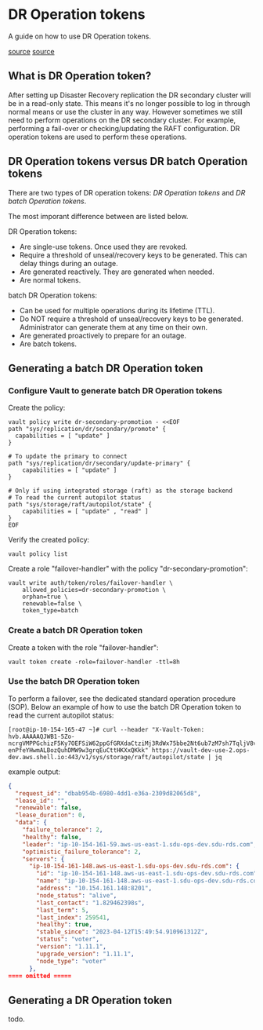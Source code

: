# DR Operation tokens

A guide on how to use DR Operation tokens.

[source](https://developer.hashicorp.com/vault/tutorials/enterprise/disaster-recovery#dr-operation-token-strategy)
[source](https://developer.hashicorp.com/vault/docs/concepts/integrated-storage/autopilot#replication)

## What is DR Operation token?

After setting up Disaster Recovery replication the DR secondary cluster will be in a read-only state. This means it's no longer possible to log in through normal means or use the cluster in any way.
However sometimes we still need to perform operations on the DR secondary cluster. For example, performing a fail-over or checking/updating the RAFT configuration. DR operation tokens are used to perform these operations.

## DR Operation tokens versus DR batch Operation tokens

There are two types of DR operation tokens: *DR Operation tokens* and *DR batch Operation tokens*.

The most imporant difference between are listed below.

DR Operation tokens:

- Are single-use tokens. Once used they are revoked.
- Require a threshold of unseal/recovery keys to be generated. This can delay things during an outage.
- Are generated reactively. They are generated when needed.
- Are normal tokens.  
  
batch DR Operation tokens:

- Can be used for multiple operations during its lifetime (TTL).
- Do NOT require a threshold of unseal/recovery keys to be generated. Administrator can generate them at any time on their own.
- Are generated proactively to prepare for an outage.
- Are batch tokens.

## Generating a batch DR Operation token

### Configure Vault to generate batch DR Operation tokens

Create the policy:

```console
vault policy write dr-secondary-promotion - <<EOF
path "sys/replication/dr/secondary/promote" {
  capabilities = [ "update" ]
}

# To update the primary to connect
path "sys/replication/dr/secondary/update-primary" {
    capabilities = [ "update" ]
}

# Only if using integrated storage (raft) as the storage backend
# To read the current autopilot status
path "sys/storage/raft/autopilot/state" {
    capabilities = [ "update" , "read" ]
}
EOF
```

Verify the created policy:

```console
vault policy list
```

Create a role "failover-handler" with the policy "dr-secondary-promotion":

```console
vault write auth/token/roles/failover-handler \
    allowed_policies=dr-secondary-promotion \
    orphan=true \
    renewable=false \
    token_type=batch
```

### Create a batch DR Operation token

Create a token with the role "failover-handler":

```console
vault token create -role=failover-handler -ttl=8h
```

### Use the batch DR Operation token

To perform a failover, see the dedicated standard operation procedure (SOP).
Below an example of how to use the batch DR Operation token to read the current autopilot status:

```console
[root@ip-10-154-165-47 ~]# curl --header "X-Vault-Token: hvb.AAAAAQJWB1-5Zo-ncrgVMPPGchizF5Ky7OEFSiW62ppGfGRXdaCtziMj3RdWx75bbe2Nt6ub7zM7sh7TqljV8vEqtGLxVvnl1nLPLdO6I9aHiAsVdvMeo9ebwEBbzOjWojLt2toKTXGMmSq31XuyHYFLWYYtRI64hZu-enPfeYHwmALBozQuhDMW9w3grqEuCttHKXxQKkk" https://vault-dev-use-2.ops-dev.aws.shell.io:443/v1/sys/storage/raft/autopilot/state | jq
```

example output:

```json
{
  "request_id": "dbab954b-6980-4dd1-e36a-2309d82065d8",
  "lease_id": "",
  "renewable": false,
  "lease_duration": 0,
  "data": {
    "failure_tolerance": 2,
    "healthy": false,
    "leader": "ip-10-154-161-59.aws-us-east-1.sdu-ops-dev.sdu-rds.com",
    "optimistic_failure_tolerance": 2,
    "servers": {
      "ip-10-154-161-148.aws-us-east-1.sdu-ops-dev.sdu-rds.com": {
        "id": "ip-10-154-161-148.aws-us-east-1.sdu-ops-dev.sdu-rds.com",
        "name": "ip-10-154-161-148.aws-us-east-1.sdu-ops-dev.sdu-rds.com",
        "address": "10.154.161.148:8201",
        "node_status": "alive",
        "last_contact": "1.829462398s",
        "last_term": 5,
        "last_index": 259541,
        "healthy": true,
        "stable_since": "2023-04-12T15:49:54.910961312Z",
        "status": "voter",
        "version": "1.11.1",
        "upgrade_version": "1.11.1",
        "node_type": "voter"
      },
==== omitted =====
```

## Generating a DR Operation token

todo.
